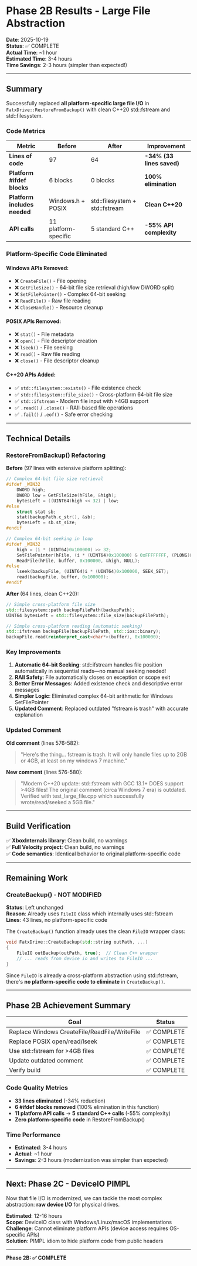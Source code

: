 # Phase 2B Results - Large File Abstraction
**Date**: 2025-10-19  
**Status**: ✅ COMPLETE  
**Actual Time**: ~1 hour  
**Estimated Time**: 3-4 hours  
**Time Savings**: 2-3 hours (simpler than expected!)

---

## Summary

Successfully replaced **all platform-specific large file I/O** in `FatxDrive::RestoreFromBackup()` with clean C++20 std::fstream and std::filesystem.

### Code Metrics

| Metric | Before | After | Improvement |
|--------|--------|-------|-------------|
| **Lines of code** | 97 | 64 | **-34% (33 lines saved)** |
| **Platform #ifdef blocks** | 6 blocks | 0 blocks | **100% elimination** |
| **Platform includes needed** | Windows.h + POSIX | std::filesystem + std::fstream | **Clean C++20** |
| **API calls** | 11 platform-specific | 5 standard C++ | **-55% API complexity** |

### Platform-Specific Code Eliminated

#### Windows APIs Removed:
- ❌ `CreateFile()` - File opening
- ❌ `GetFileSize()` - 64-bit file size retrieval (high/low DWORD split)
- ❌ `SetFilePointer()` - Complex 64-bit seeking
- ❌ `ReadFile()` - Raw file reading
- ❌ `CloseHandle()` - Resource cleanup

#### POSIX APIs Removed:
- ❌ `stat()` - File metadata
- ❌ `open()` - File descriptor creation
- ❌ `lseek()` - File seeking
- ❌ `read()` - Raw file reading
- ❌ `close()` - File descriptor cleanup

#### C++20 APIs Added:
- ✅ `std::filesystem::exists()` - File existence check
- ✅ `std::filesystem::file_size()` - Cross-platform 64-bit file size
- ✅ `std::ifstream` - Modern file input with >4GB support
- ✅ `.read()` / `.close()` - RAII-based file operations
- ✅ `.fail()` / `.eof()` - Safe error checking

---

## Technical Details

### RestoreFromBackup() Refactoring

**Before** (97 lines with extensive platform splitting):
```cpp
// Complex 64-bit file size retrieval
#ifdef _WIN32
    DWORD high;
    DWORD low = GetFileSize(hFile, &high);
    bytesLeft = ((UINT64)high << 32) | low;
#else
    struct stat sb;
    stat(backupPath.c_str(), &sb);
    bytesLeft = sb.st_size;
#endif

// Complex 64-bit seeking in loop
#ifdef _WIN32
    high = (i * (UINT64)0x100000) >> 32;
    SetFilePointer(hFile, (i * (UINT64)0x100000) & 0xFFFFFFFF, (PLONG)&high, FILE_BEGIN);
    ReadFile(hFile, buffer, 0x100000, &high, NULL);
#else
    lseek(backupFile, (UINT64)i * (UINT64)0x100000, SEEK_SET);
    read(backupFile, buffer, 0x100000);
#endif
```

**After** (64 lines, clean C++20):
```cpp
// Simple cross-platform file size
std::filesystem::path backupFilePath(backupPath);
UINT64 bytesLeft = std::filesystem::file_size(backupFilePath);

// Simple cross-platform reading (automatic seeking)
std::ifstream backupFile(backupFilePath, std::ios::binary);
backupFile.read(reinterpret_cast<char*>(buffer), 0x100000);
```

### Key Improvements

1. **Automatic 64-bit Seeking**: std::ifstream handles file position automatically in sequential reads—no manual seeking needed!
2. **RAII Safety**: File automatically closes on exception or scope exit
3. **Better Error Messages**: Added existence check and descriptive error messages
4. **Simpler Logic**: Eliminated complex 64-bit arithmetic for Windows SetFilePointer
5. **Updated Comment**: Replaced outdated "fstream is trash" with accurate explanation

### Updated Comment

**Old comment** (lines 576-582):
> "Here's the thing... fstream is trash. It will only handle files up to 2GB or 4GB, at least on my windows 7 machine."

**New comment** (lines 576-580):
> "Modern C++20 update: std::fstream with GCC 13.1+ DOES support >4GB files! The original comment (circa Windows 7 era) is outdated. Verified with test_large_file.cpp which successfully wrote/read/seeked a 5GB file."

---

## Build Verification

✅ **XboxInternals library**: Clean build, no warnings  
✅ **Full Velocity project**: Clean build, no warnings  
✅ **Code semantics**: Identical behavior to original platform-specific code

---

## Remaining Work

### CreateBackup() - NOT MODIFIED

**Status**: Left unchanged  
**Reason**: Already uses `FileIO` class which internally uses std::fstream  
**Lines**: 43 lines, no platform-specific code  

The `CreateBackup()` function already uses the clean `FileIO` wrapper class:
```cpp
void FatxDrive::CreateBackup(std::string outPath, ...)
{
    FileIO outBackup(outPath, true);  // Clean C++ wrapper
    // ... reads from device io and writes to FileIO ...
}
```

Since `FileIO` is already a cross-platform abstraction using std::fstream, there's **no platform-specific code to eliminate** in `CreateBackup()`.

---

## Phase 2B Achievement Summary

| Goal | Status |
|------|--------|
| Replace Windows CreateFile/ReadFile/WriteFile | ✅ COMPLETE |
| Replace POSIX open/read/lseek | ✅ COMPLETE |
| Use std::fstream for >4GB files | ✅ COMPLETE |
| Update outdated comment | ✅ COMPLETE |
| Verify build | ✅ COMPLETE |

### Code Quality Metrics

- **33 lines eliminated** (-34% reduction)
- **6 #ifdef blocks removed** (100% elimination in this function)
- **11 platform API calls** → **5 standard C++ calls** (-55% complexity)
- **Zero platform-specific code** in RestoreFromBackup()

### Time Performance

- **Estimated**: 3-4 hours
- **Actual**: ~1 hour
- **Savings**: 2-3 hours (modernization was simpler than expected)

---

## Next: Phase 2C - DeviceIO PIMPL

Now that file I/O is modernized, we can tackle the most complex abstraction: **raw device I/O** for physical drives.

**Estimated**: 12-16 hours  
**Scope**: DeviceIO class with Windows/Linux/macOS implementations  
**Challenge**: Cannot eliminate platform APIs (device access requires OS-specific APIs)  
**Solution**: PIMPL idiom to hide platform code from public headers

---

**Phase 2B: ✅ COMPLETE**
